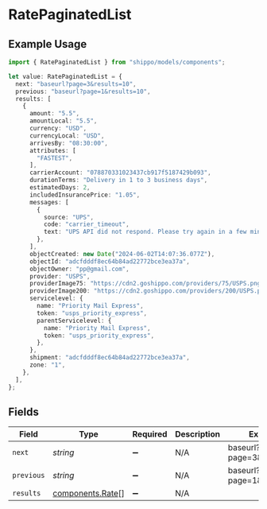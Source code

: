# RatePaginatedList

## Example Usage

```typescript
import { RatePaginatedList } from "shippo/models/components";

let value: RatePaginatedList = {
  next: "baseurl?page=3&results=10",
  previous: "baseurl?page=1&results=10",
  results: [
    {
      amount: "5.5",
      amountLocal: "5.5",
      currency: "USD",
      currencyLocal: "USD",
      arrivesBy: "08:30:00",
      attributes: [
        "FASTEST",
      ],
      carrierAccount: "078870331023437cb917f5187429b093",
      durationTerms: "Delivery in 1 to 3 business days",
      estimatedDays: 2,
      includedInsurancePrice: "1.05",
      messages: [
        {
          source: "UPS",
          code: "carrier_timeout",
          text: "UPS API did not respond. Please try again in a few minutes.",
        },
      ],
      objectCreated: new Date("2024-06-02T14:07:36.077Z"),
      objectId: "adcfdddf8ec64b84ad22772bce3ea37a",
      objectOwner: "pp@gmail.com",
      provider: "USPS",
      providerImage75: "https://cdn2.goshippo.com/providers/75/USPS.png",
      providerImage200: "https://cdn2.goshippo.com/providers/200/USPS.png",
      servicelevel: {
        name: "Priority Mail Express",
        token: "usps_priority_express",
        parentServicelevel: {
          name: "Priority Mail Express",
          token: "usps_priority_express",
        },
      },
      shipment: "adcfdddf8ec64b84ad22772bce3ea37a",
      zone: "1",
    },
  ],
};
```

## Fields

| Field                                                | Type                                                 | Required                                             | Description                                          | Example                                              |
| ---------------------------------------------------- | ---------------------------------------------------- | ---------------------------------------------------- | ---------------------------------------------------- | ---------------------------------------------------- |
| `next`                                               | *string*                                             | :heavy_minus_sign:                                   | N/A                                                  | baseurl?page=3&results=10                            |
| `previous`                                           | *string*                                             | :heavy_minus_sign:                                   | N/A                                                  | baseurl?page=1&results=10                            |
| `results`                                            | [components.Rate](../../models/components/rate.md)[] | :heavy_minus_sign:                                   | N/A                                                  |                                                      |
